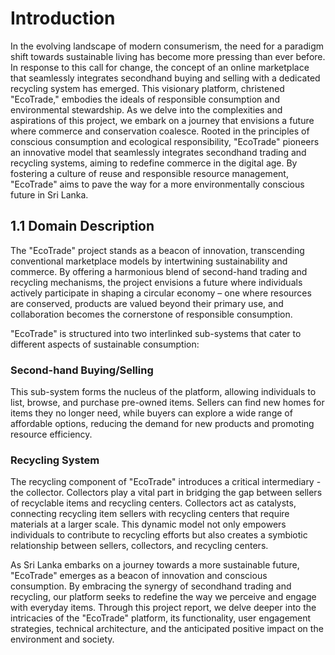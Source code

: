 # Introduction

In the evolving landscape of modern consumerism, the need for a paradigm shift towards sustainable living has become more pressing than ever before. In response to this call for change, the concept of an online marketplace that seamlessly integrates secondhand buying and selling with a dedicated recycling system has emerged. This visionary platform, christened "EcoTrade," embodies the ideals of responsible consumption and environmental stewardship. As we delve into the complexities and aspirations of this project, we embark on a journey that envisions a future where commerce and conservation coalesce. Rooted in the principles of conscious consumption and ecological responsibility, "EcoTrade" pioneers an innovative model that seamlessly integrates secondhand trading and recycling systems, aiming to redefine commerce in the digital age. By fostering a culture of reuse and responsible resource management, "EcoTrade" aims to pave the way for a more environmentally conscious future in Sri Lanka.

## 1.1 Domain Description

The "EcoTrade" project stands as a beacon of innovation, transcending conventional marketplace models by intertwining sustainability and commerce. By offering a harmonious blend of second-hand trading and recycling mechanisms, the project envisions a future where individuals actively participate in shaping a circular economy – one where resources are conserved, products are valued beyond their primary use, and collaboration becomes the cornerstone of responsible consumption.

"EcoTrade" is structured into two interlinked sub-systems that cater to different aspects of sustainable consumption:

### Second-hand Buying/Selling

This sub-system forms the nucleus of the platform, allowing individuals to list, browse, and purchase pre-owned items. Sellers can find new homes for items they no longer need, while buyers can explore a wide range of affordable options, reducing the demand for new products and promoting resource efficiency.

### Recycling System

The recycling component of "EcoTrade" introduces a critical intermediary - the collector. Collectors play a vital part in bridging the gap between sellers of recyclable items and recycling centers. Collectors act as catalysts, connecting recycling item sellers with recycling centers that require materials at a larger scale. This dynamic model not only empowers individuals to contribute to recycling efforts but also creates a symbiotic relationship between sellers, collectors, and recycling centers.

As Sri Lanka embarks on a journey towards a more sustainable future, "EcoTrade" emerges as a beacon of innovation and conscious consumption. By embracing the synergy of secondhand trading and recycling, our platform seeks to redefine the way we perceive and engage with everyday items. Through this project report, we delve deeper into the intricacies of the "EcoTrade" platform, its functionality, user engagement strategies, technical architecture, and the anticipated positive impact on the environment and society.
